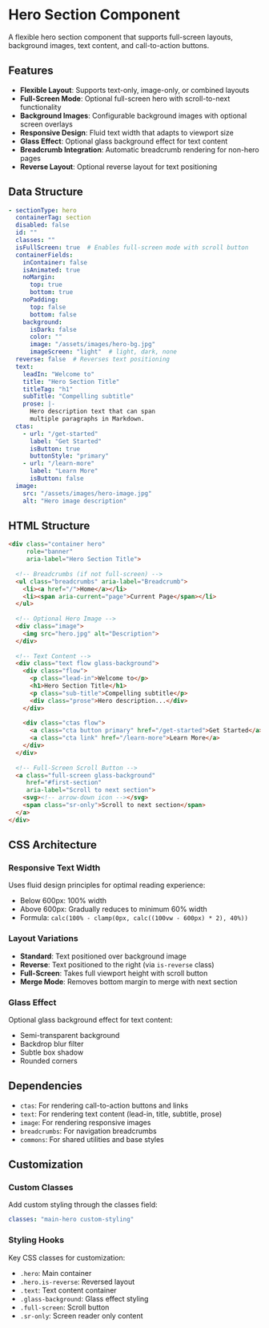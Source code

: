 # Hero Section Component

A flexible hero section component that supports full-screen layouts, background images, text content, and call-to-action buttons.

## Features

- **Flexible Layout**: Supports text-only, image-only, or combined layouts
- **Full-Screen Mode**: Optional full-screen hero with scroll-to-next functionality
- **Background Images**: Configurable background images with optional screen overlays
- **Responsive Design**: Fluid text width that adapts to viewport size
- **Glass Effect**: Optional glass background effect for text content
- **Breadcrumb Integration**: Automatic breadcrumb rendering for non-hero pages
- **Reverse Layout**: Optional reverse layout for text positioning

## Data Structure

```yaml
- sectionType: hero
  containerTag: section
  disabled: false
  id: ""
  classes: ""
  isFullScreen: true  # Enables full-screen mode with scroll button
  containerFields:
    inContainer: false
    isAnimated: true
    noMargin:
      top: true
      bottom: true
    noPadding:
      top: false
      bottom: false
    background:
      isDark: false
      color: ""
      image: "/assets/images/hero-bg.jpg"
      imageScreen: "light"  # light, dark, none
  reverse: false  # Reverses text positioning
  text:
    leadIn: "Welcome to"
    title: "Hero Section Title"
    titleTag: "h1"
    subTitle: "Compelling subtitle"
    prose: |-
      Hero description text that can span
      multiple paragraphs in Markdown.
  ctas:
    - url: "/get-started"
      label: "Get Started"
      isButton: true
      buttonStyle: "primary"
    - url: "/learn-more"
      label: "Learn More"
      isButton: false
  image:
    src: "/assets/images/hero-image.jpg"
    alt: "Hero image description"
```

## HTML Structure

```html
<div class="container hero" 
     role="banner" 
     aria-label="Hero Section Title">
  
  <!-- Breadcrumbs (if not full-screen) -->
  <ul class="breadcrumbs" aria-label="Breadcrumb">
    <li><a href="/">Home</a></li>
    <li><span aria-current="page">Current Page</span></li>
  </ul>
  
  <!-- Optional Hero Image -->
  <div class="image">
    <img src="hero.jpg" alt="Description">
  </div>
  
  <!-- Text Content -->
  <div class="text flow glass-background">
    <div class="flow">
      <p class="lead-in">Welcome to</p>
      <h1>Hero Section Title</h1>
      <p class="sub-title">Compelling subtitle</p>
      <div class="prose">Hero description...</div>
    </div>
    
    <div class="ctas flow">
      <a class="cta button primary" href="/get-started">Get Started</a>
      <a class="cta link" href="/learn-more">Learn More</a>
    </div>
  </div>
  
  <!-- Full-Screen Scroll Button -->
  <a class="full-screen glass-background" 
     href="#first-section"
     aria-label="Scroll to next section">
    <svg><!-- arrow-down icon --></svg>
    <span class="sr-only">Scroll to next section</span>
  </a>
</div>
```

## CSS Architecture

### Responsive Text Width
Uses fluid design principles for optimal reading experience:
- Below 600px: 100% width
- Above 600px: Gradually reduces to minimum 60% width
- Formula: `calc(100% - clamp(0px, calc((100vw - 600px) * 2), 40%))`

### Layout Variations
- **Standard**: Text positioned over background image
- **Reverse**: Text positioned to the right (via `is-reverse` class)
- **Full-Screen**: Takes full viewport height with scroll button
- **Merge Mode**: Removes bottom margin to merge with next section

### Glass Effect
Optional glass background effect for text content:
- Semi-transparent background
- Backdrop blur filter
- Subtle box shadow
- Rounded corners

## Dependencies

- `ctas`: For rendering call-to-action buttons and links
- `text`: For rendering text content (lead-in, title, subtitle, prose)
- `image`: For rendering responsive images
- `breadcrumbs`: For navigation breadcrumbs
- `commons`: For shared utilities and base styles

## Customization

### Custom Classes
Add custom styling through the classes field:
```yaml
classes: "main-hero custom-styling"
```

### Styling Hooks
Key CSS classes for customization:
- `.hero`: Main container
- `.hero.is-reverse`: Reversed layout
- `.text`: Text content container
- `.glass-background`: Glass effect styling
- `.full-screen`: Scroll button
- `.sr-only`: Screen reader only content
